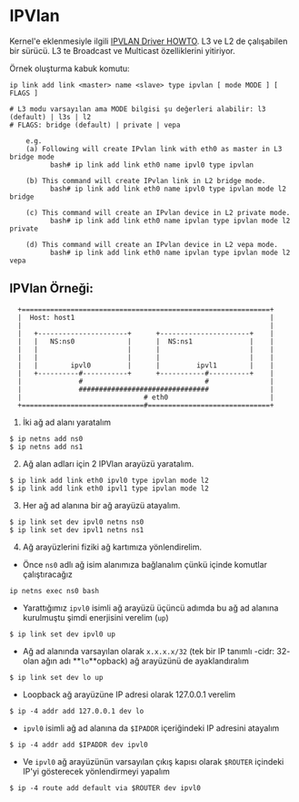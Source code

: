 # IPVlan 

Kernel'e eklenmesiyle ilgili [IPVLAN Driver HOWTO](https://www.kernel.org/doc/Documentation/networking/ipvlan.txt).
L3 ve L2 de çalışabilen bir sürücü. L3 te Broadcast ve Multicast özelliklerini yitiriyor.

Örnek oluşturma kabuk komutu:
```shell
ip link add link <master> name <slave> type ipvlan [ mode MODE ] [ FLAGS ]

# L3 modu varsayılan ama MODE bilgisi şu değerleri alabilir: l3 (default) | l3s | l2
# FLAGS: bridge (default) | private | vepa

    e.g.
    (a) Following will create IPvlan link with eth0 as master in L3 bridge mode
          bash# ip link add link eth0 name ipvl0 type ipvlan

    (b) This command will create IPvlan link in L2 bridge mode.
          bash# ip link add link eth0 name ipvl0 type ipvlan mode l2 bridge
          
    (c) This command will create an IPvlan device in L2 private mode.
          bash# ip link add link eth0 name ipvlan type ipvlan mode l2 private
          
    (d) This command will create an IPvlan device in L2 vepa mode.
          bash# ip link add link eth0 name ipvlan type ipvlan mode l2 vepa
```

## IPVlan Örneği:

```
  +=============================================================+
  |  Host: host1                                                |
  |                                                             |
  |   +----------------------+      +----------------------+    |
  |   |   NS:ns0             |      |  NS:ns1              |    |
  |   |                      |      |                      |    |
  |   |                      |      |                      |    |
  |   |        ipvl0         |      |         ipvl1        |    |
  |   +----------#-----------+      +-----------#----------+    |
  |              #                              #               |
  |              ################################               |
  |                              # eth0                         |
  +==============================#==============================+
```

1. İki ağ ad alanı yaratalım
```shell
$ ip netns add ns0
$ ip netns add ns1
```

2. Ağ alan adları için 2 IPVlan arayüzü yaratalım. 
```shell
$ ip link add link eth0 ipvl0 type ipvlan mode l2
$ ip link add link eth0 ipvl1 type ipvlan mode l2
```

3. Her ağ ad alanına bir ağ arayüzü atayalım.
```shell
$ ip link set dev ipvl0 netns ns0
$ ip link set dev ipvl1 netns ns1
```

4. Ağ arayüzlerini fiziki ağ kartımıza yönlendirelim.
  - Önce `ns0` adlı ağ isim alanımıza bağlanalım çünkü içinde komutlar çalıştıracağız
```shell
ip netns exec ns0 bash
```
  - Yarattığımız `ipvl0` isimli ağ arayüzü üçüncü adımda bu ağ ad alanına kurulmuştu şimdi enerjisini verelim (`up`)
```shell
$ ip link set dev ipvl0 up
```
  - Ağ ad alanında varsayılan olarak `x.x.x.x/32` (tek bir IP tanımlı -cidr: 32- olan ağın adı **`lo`**opback) ağ arayüzünü de ayaklandıralım
```shell
$ ip link set dev lo up
```
  - Loopback ağ arayüzüne IP adresi olarak 127.0.0.1 verelim 
```shell
$ ip -4 addr add 127.0.0.1 dev lo
```
  - `ipvl0` isimli ağ ad alanına da `$IPADDR` içeriğindeki IP adresini atayalım
```shell
$ ip -4 addr add $IPADDR dev ipvl0
```

  - Ve `ipvl0` ağ arayüzünün varsayılan çıkış kapısı olarak `$ROUTER` içindeki IP'yi gösterecek yönlendirmeyi yapalım
```shell
$ ip -4 route add default via $ROUTER dev ipvl0
```
